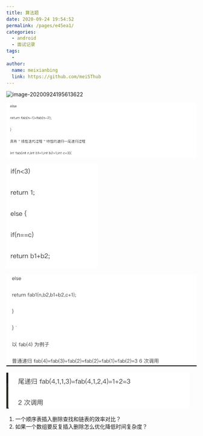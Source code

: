 ```yaml
---
title: 算法题
date: 2020-09-24 19:54:52
permalink: /pages/e45ea1/
categories:
  - android
  - 面试记录
tags:
  - 
author: 
  name: meixianbing
  link: https://github.com/meiSThub
---
```

![image-20200924195613622](../../../../Library/Application%20Support/typora-user-images/image-20200924195613622.png)

![](https://raw.githubusercontent.com/meiSThub/BlogImage/master/2020/image-20200924195632712-20200924195722857.png)

![image-20200924195739004](https://raw.githubusercontent.com/meiSThub/BlogImage/master/2020/image-20200924195739004.png)

![image-20200924195755240](https://raw.githubusercontent.com/meiSThub/BlogImage/master/2020/image-20200924195755240.png)

![image-20200924195805947](https://raw.githubusercontent.com/meiSThub/BlogImage/master/2020/image-20200924195805947.png)



1. 一个顺序表插入删除查找和链表的效率对比？
2. 如果一个数组要反复插入删除怎么优化降低时间复杂度？